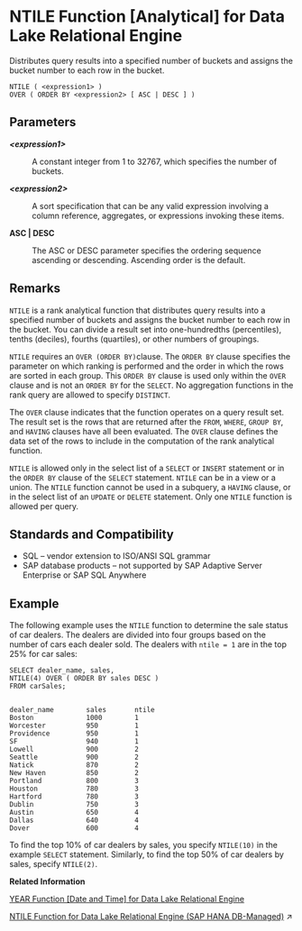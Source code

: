 <!-- loioa5695f3f84f21015a23ae9730b31eef2 -->

# NTILE Function \[Analytical\] for Data Lake Relational Engine

Distributes query results into a specified number of buckets and assigns the bucket number to each row in the bucket.



```
NTILE ( <expression1> )
OVER ( ORDER BY <expression2> [ ASC | DESC ] )
```



<a name="loioa5695f3f84f21015a23ae9730b31eef2__NTILE_parm1"/>

## Parameters


<dl>
<dt><b>

*<expression1\>*

</b></dt>
<dd>

A constant integer from 1 to 32767, which specifies the number of buckets.



</dd><dt><b>

*<expression2\>*

</b></dt>
<dd>

A sort specification that can be any valid expression involving a column reference, aggregates, or expressions invoking these items.



</dd><dt><b>

ASC | DESC

</b></dt>
<dd>

The ASC or DESC parameter specifies the ordering sequence ascending or descending. Ascending order is the default.



</dd>
</dl>



<a name="loioa5695f3f84f21015a23ae9730b31eef2__NTILE_remarks1"/>

## Remarks

`NTILE` is a rank analytical function that distributes query results into a specified number of buckets and assigns the bucket number to each row in the bucket. You can divide a result set into one-hundredths \(percentiles\), tenths \(deciles\), fourths \(quartiles\), or other numbers of groupings.

`NTILE` requires an `OVER (ORDER BY)`clause. The `ORDER BY` clause specifies the parameter on which ranking is performed and the order in which the rows are sorted in each group. This `ORDER BY` clause is used only within the `OVER` clause and is not an `ORDER BY` for the `SELECT`. No aggregation functions in the rank query are allowed to specify `DISTINCT`.

The `OVER` clause indicates that the function operates on a query result set. The result set is the rows that are returned after the `FROM`, `WHERE`, `GROUP BY`, and `HAVING` clauses have all been evaluated. The `OVER` clause defines the data set of the rows to include in the computation of the rank analytical function.

`NTILE` is allowed only in the select list of a `SELECT` or `INSERT` statement or in the `ORDER BY` clause of the `SELECT` statement. `NTILE` can be in a view or a union. The `NTILE` function cannot be used in a subquery, a `HAVING` clause, or in the select list of an `UPDATE` or `DELETE` statement. Only one `NTILE` function is allowed per query.



<a name="loioa5695f3f84f21015a23ae9730b31eef2__NTILE_standards1"/>

## Standards and Compatibility

-   SQL – vendor extension to ISO/ANSI SQL grammar
-   SAP database products – not supported by SAP Adaptive Server Enterprise or SAP SQL Anywhere



<a name="loioa5695f3f84f21015a23ae9730b31eef2__NTILE_example1"/>

## Example

The following example uses the `NTILE` function to determine the sale status of car dealers. The dealers are divided into four groups based on the number of cars each dealer sold. The dealers with `ntile = 1` are in the top 25% for car sales:

```
SELECT dealer_name, sales,
NTILE(4) OVER ( ORDER BY sales DESC )
FROM carSales;


dealer_name        sales       ntile
Boston             1000        1
Worcester          950         1
Providence         950         1
SF                 940         1
Lowell             900         2
Seattle            900         2
Natick             870         2
New Haven          850         2
Portland           800         3
Houston            780         3
Hartford           780         3
Dublin             750         3
Austin             650         4
Dallas             640         4
Dover              600         4
```

To find the top 10% of car dealers by sales, you specify `NTILE(10)` in the example `SELECT` statement. Similarly, to find the top 50% of car dealers by sales, specify `NTILE(2)`.

**Related Information**  


[YEAR Function \[Date and Time\] for Data Lake Relational Engine](year-function-date-and-time-for-data-lake-relational-engine-a591eb9.md "Returns a 4-digit number corresponding to the year of the given date/time.")

[NTILE Function for Data Lake Relational Engine (SAP HANA DB-Managed)](https://help.sap.com/viewer/a898e08b84f21015969fa437e89860c8/2023_2_QRC/en-US/97741f155cc24e2ea035db70a29da3b0.html "Distributes query results into a specified number of buckets and assigns the bucket number to each row in the bucket.") :arrow_upper_right:

